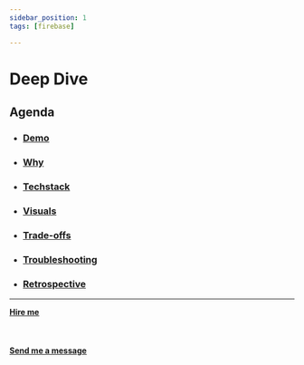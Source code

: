 ```yaml
---
sidebar_position: 1
tags: [firebase]

---
```


# Deep Dive



## Agenda
* ### [Demo](/docs/projects/2:%20Cybersecurity/keylogger/demo)
* ### [Why](/docs/projects/2:%20Cybersecurity/keylogger/why)
* ###  [Techstack](/docs/projects/2:%20Cybersecurity/keylogger/Techstack)
* ###  [Visuals](/docs/projects/2:%20Cybersecurity/keylogger/visuals)
* ###  [Trade-offs](/docs/projects/2:%20Cybersecurity/keylogger/tradeoffs)
* ###  [Troubleshooting](/docs/projects/2:%20Cybersecurity/keylogger/troubleshooting)
* ###  [Retrospective](/docs/projects/Cybersecurity/keylogger/retrospective)


<hr></hr>

<a href="https://calendly.com/mattherzog/business-chat" target="_blank"><b><u>Hire me</u></b></a>
<br></br>
<br></br>
<a href="mailto:matt@mattherzog.me" target="_blank"><b><u>Send me a message</u></b></a>
